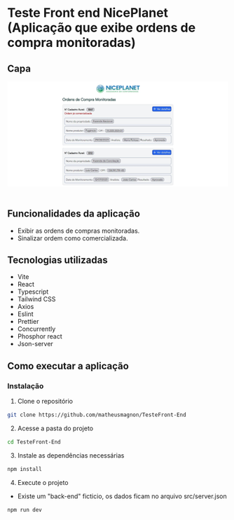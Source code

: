 # Teste Front end NicePlanet (Aplicação que exibe ordens de compra monitoradas)

## Capa

<img src="./Cover.JPG" /> <br/> <br/>

## Funcionalidades da aplicação

- Exibir as ordens de compras monitoradas.
- Sinalizar ordem como comercializada.

## Tecnologias utilizadas

- Vite
- React
- Typescript
- Tailwind CSS
- Axios
- Eslint
- Prettier
- Concurrently
- Phosphor react
- Json-server

## Como executar a aplicação

### Instalação

1. Clone o repositório

```bash
git clone https://github.com/matheusmagnon/TesteFront-End
```

2. Acesse a pasta do projeto

```bash
cd TesteFront-End
```

3. Instale as dependências necessárias

```bash
npm install
```

4. Execute o projeto

- Existe um "back-end" ficticio, os dados ficam no arquivo src/server.json

```bash
npm run dev
```
